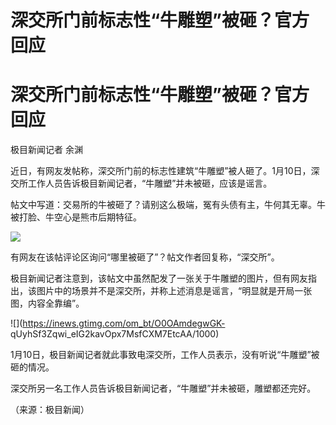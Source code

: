 # 深交所门前标志性“牛雕塑”被砸？官方回应

# 深交所门前标志性“牛雕塑”被砸？官方回应

极目新闻记者 余渊

近日，有网友发帖称，深交所门前的标志性建筑“牛雕塑”被人砸了。1月10日，深交所工作人员告诉极目新闻记者，“牛雕塑”并未被砸，应该是谣言。

帖文中写道：交易所的牛被砸了？请别这么极端，冤有头债有主，牛何其无辜。牛被打脸、牛空心是熊市后期特征。

![](https://inews.gtimg.com/om_bt/OIvTwe5IyOUZmqkiBB5oscz8NtgAsQ8I4U2Al90iKrYyAAA/1000)

有网友在该帖评论区询问“哪里被砸了”？帖文作者回复称，“深交所”。

极目新闻记者注意到，该帖文中虽然配发了一张关于牛雕塑的图片，但有网友指出，该图片中的场景并不是深交所，并称上述消息是谣言，“明显就是开局一张图，内容全靠编”。

![](https://inews.gtimg.com/om_bt/O0OAmdegwGK-
qUyhSf3Zqwi_eIG2kavOpx7MsfCXM7EtcAA/1000)

1月10日，极目新闻记者就此事致电深交所，工作人员表示，没有听说“牛雕塑”被砸的情况。

深交所另一名工作人员告诉极目新闻记者，“牛雕塑”并未被砸，雕塑都还完好。

（来源：极目新闻）


